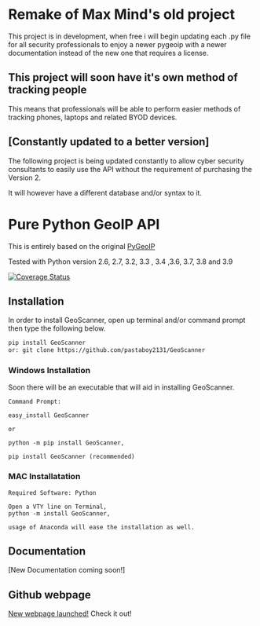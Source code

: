 
# Remake of Max Mind's old project

This project is in development, when free i will begin updating each .py file for all security professionals to enjoy a newer pygeoip with a newer documentation instead of the new one that requires a license.

## This project will soon have it's own method  of tracking people

This means that professionals will be able to perform easier methods of tracking phones, laptops and related BYOD  devices.

[Constantly updated to a better version]
------------------------------------------------------------------------------------------------------------------------------------------
The following project is being updated constantly to allow cyber security consultants to easily use the API without the requirement of purchasing the Version 2.

It will however have a different database and/or syntax to it.
# Pure Python GeoIP API

This is entirely based on the original [PyGeoIP](https://github.com/appliedsec/pygeoip)

Tested with Python version 2.6, 2.7, 3.2, 3.3 , 3.4 ,3.6, 3.7, 3.8 and 3.9

[![Coverage Status](https://coveralls.io/repos/appliedsec/pygeoip/badge.png)](https://github.com/pastaboy2131/GeoScanner) 

## Installation

In order to install GeoScanner, open up terminal and/or command prompt then type the following below.

```bash
pip install GeoScanner
or: git clone https://github.com/pastaboy2131/GeoScanner
```
### Windows Installation

Soon there will be an executable that will aid in installing GeoScanner.
```
Command Prompt:

easy_install GeoScanner

or

python -m pip install GeoScanner,

pip install GeoScanner (recommended)
```

### MAC Installatation
```
Required Software: Python

Open a VTY line on Terminal,
python -m install GeoScanner,

usage of Anaconda will ease the installation as well.
```
## Documentation

[New Documentation coming soon!]

## Github webpage
[New webpage launched!](https://pastaboy2131.github.io/GeoScanner/) Check it out!
